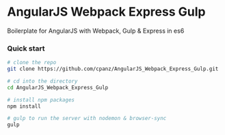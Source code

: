 # AngularJS Webpack Express Gulp
Boilerplate for AngularJS with Webpack, Gulp &amp; Express in es6

### Quick start

```bash
# clone the repo
git clone https://github.com/cpanz/AngularJS_Webpack_Express_Gulp.git

# cd into the directory
cd AngularJS_Webpack_Express_Gulp

# install npm packages
npm install

# gulp to run the server with nodemon & browser-sync
gulp
```
